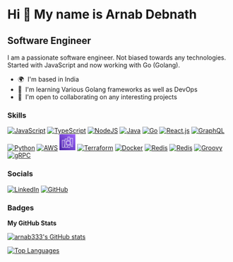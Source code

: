 # Hi 👋 My name is Arnab Debnath

## Software Engineer

I am a passionate software engineer. Not biased towards any technologies. Started with JavaScript and now working with Go (Golang).

- 🌍  I'm based in India
- 🧠  I'm learning Various Golang frameworks as well as DevOps
- 🤝  I'm open to collaborating on any interesting projects

### Skills

<p>
<a href="https://developer.mozilla.org/en-US/docs/Web/JavaScript" target="_blank" rel="noreferrer"><img src="https://cdn.jsdelivr.net/gh/devicons/devicon/icons/javascript/javascript-original.svg" width="36" height="36" alt="JavaScript" /></a>
<a href="https://www.typescriptlang.org/" target="_blank" rel="noreferrer"><img src="https://cdn.jsdelivr.net/gh/devicons/devicon/icons/typescript/typescript-original.svg" width="36" height="36" alt="TypeScript" /></a>
<a href="https://nodejs.org/en/" target="_blank" rel="noreferrer"><img src="https://cdn.jsdelivr.net/gh/devicons/devicon@latest/icons/nodejs/nodejs-plain-wordmark.svg" width="36" height="36" alt="NodeJS" /></a>
<a href="https://www.java.com/en/" target="_blank" rel="noreferrer"><img src="https://cdn.jsdelivr.net/gh/devicons/devicon@latest/icons/java/java-original-wordmark.svg" width="36" height="36" alt="Java" /></a>
<a href="https://go.dev/doc/" target="_blank" rel="noreferrer"><img src="https://cdn.jsdelivr.net/gh/devicons/devicon/icons/go/go-original-wordmark.svg" width="36" height="36" alt="Go" /></a>
<a href="https://reactjs.org/" target="_blank" rel="noreferrer"><img src="https://cdn.jsdelivr.net/gh/devicons/devicon/icons/react/react-original.svg" width="36" height="36" alt="React.js" /></a>
<a href="https://graphql.org/" target="_blank" rel="noreferrer"><img src="https://cdn.jsdelivr.net/gh/devicons/devicon/icons/graphql/graphql-plain.svg" width="36" height="36" alt="GraphQL" /></a>
<a href="https://www.python.org/" target="_blank" rel="noreferrer"><img src="https://cdn.jsdelivr.net/gh/devicons/devicon@latest/icons/python/python-original-wordmark.svg" width="36" height="36" alt="Python" /></a>
<a href="https://aws.amazon.com/" target="_blank" rel="noreferrer"><img src="https://cdn.jsdelivr.net/gh/devicons/devicon@latest/icons/amazonwebservices/amazonwebservices-original-wordmark.svg" width="36" height="36" alt="AWS" /></a>
<a href="https://opensearch.org/" target="_blank" rel="noreferrer"><img src="./images/opensearch.svg" width="36" height="36" alt="OpenSearch" /></a>
<a href="https://developer.hashicorp.com/terraform" target="_blank" rel="noreferrer"><img src="https://cdn.jsdelivr.net/gh/devicons/devicon@latest/icons/terraform/terraform-original-wordmark.svg" width="36" height="36" alt="Terraform" /></a>
<a href="https://www.docker.com/" target="_blank" rel="noreferrer"><img src="https://cdn.jsdelivr.net/gh/devicons/devicon@latest/icons/docker/docker-original-wordmark.svg" width="36" height="36" alt="Docker" /></a>
<a href="https://redis.io/" target="_blank" rel="noreferrer"><img src="https://cdn.jsdelivr.net/gh/devicons/devicon@latest/icons/redis/redis-original-wordmark.svg" width="36" height="36" alt="Redis" /></a>
<a href="https://redis.io/" target="_blank" rel="noreferrer"><img src="https://cdn.jsdelivr.net/gh/devicons/devicon@latest/icons/redis/redis-original-wordmark.svg" width="36" height="36" alt="Redis" /></a>
<a href="https://groovy-lang.org/" target="_blank" rel="noreferrer"><img src="https://cdn.jsdelivr.net/gh/devicons/devicon@latest/icons/groovy/groovy-original.svg" width="36" height="36" alt="Groovy" /></a>
<a href="https://grpc.io/" target="_blank" rel="noreferrer"><img src="https://cdn.jsdelivr.net/gh/devicons/devicon@latest/icons/grpc/grpc-original.svg" width="36" height="36" alt="gRPC" /></a>
</p>

### Socials

<p>
  <a href="https://www.linkedin.com/in/arnab12/" target="_blank" rel="noreferrer"><img src="https://raw.githubusercontent.com/danielcranney/readme-generator/main/public/icons/socials/linkedin.svg" width="32" height="32"  alt="LinkedIn"/></a>
  <a href="https://www.github.com/arnab333" target="_blank" rel="noreferrer"><img src="https://raw.githubusercontent.com/danielcranney/readme-generator/main/public/icons/socials/github.svg" width="32" height="32" alt="GitHub" /></a>
</p>

### Badges

<b>My GitHub Stats</b>

<a href="http://www.github.com/arnab333"><img src="https://github-readme-stats-fawn-three-51.vercel.app/api?username=arnab333&show_icons=true&hide=&count_private=true&title_color=0891b2&text_color=ffffff&icon_color=0891b2&bg_color=1c1917&hide_border=true&show_icons=true" alt="arnab333's GitHub stats" /></a>

<a href="https://github.com/arnab333" align="left"><img src="https://github-readme-stats-fawn-three-51.vercel.app/api/top-langs/?username=arnab333&langs_count=10&title_color=0891b2&text_color=ffffff&icon_color=0891b2&bg_color=1c1917&hide_border=true&locale=en&custom_title=Top%20%Languages" alt="Top Languages" /></a>
